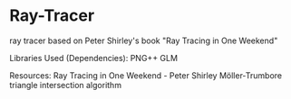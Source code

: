 # Ray-Tracer
ray tracer based on Peter Shirley's book "Ray Tracing in One Weekend"

Libraries Used (Dependencies):
    PNG++
    GLM

Resources:
    Ray Tracing in One Weekend - Peter Shirley
    Möller-Trumbore triangle intersection algorithm
